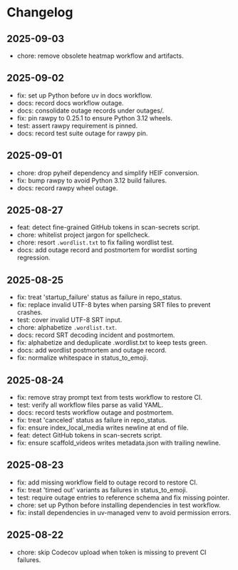# Changelog

## 2025-09-03
- chore: remove obsolete heatmap workflow and artifacts.

## 2025-09-02
- fix: set up Python before uv in docs workflow.
- docs: record docs workflow outage.
- docs: consolidate outage records under outages/.
- fix: pin rawpy to 0.25.1 to ensure Python 3.12 wheels.
- test: assert rawpy requirement is pinned.
- docs: record test suite outage for rawpy pin.

## 2025-09-01
- chore: drop pyheif dependency and simplify HEIF conversion.
- fix: bump rawpy to avoid Python 3.12 build failures.
- docs: record rawpy wheel outage.

## 2025-08-27
- feat: detect fine-grained GitHub tokens in scan-secrets script.
- chore: whitelist project jargon for spellcheck.
- chore: resort `.wordlist.txt` to fix failing wordlist test.
- docs: add outage record and postmortem for wordlist sorting regression.

## 2025-08-25
- fix: treat 'startup_failure' status as failure in repo_status.
- fix: replace invalid UTF-8 bytes when parsing SRT files to prevent crashes.
- test: cover invalid UTF-8 SRT input.
- chore: alphabetize `.wordlist.txt`.
- docs: record SRT decoding incident and postmortem.
- fix: alphabetize and deduplicate .wordlist.txt to keep tests green.
- docs: add wordlist postmortem and outage record.
- fix: normalize whitespace in status_to_emoji.

## 2025-08-24
- fix: remove stray prompt text from tests workflow to restore CI.
- test: verify all workflow files parse as valid YAML.
- docs: record tests workflow outage and postmortem.
- fix: treat 'canceled' status as failure in repo_status.
- fix: ensure index_local_media writes newline at end of file.
- feat: detect GitHub tokens in scan-secrets script.
- fix: ensure scaffold_videos writes metadata.json with trailing newline.

## 2025-08-23
- fix: add missing workflow field to outage record to restore CI.
- fix: treat 'timed out' variants as failures in status_to_emoji.
- test: require outage entries to reference schema and fix missing pointer.
- chore: set up Python before installing dependencies in test workflow.
- fix: install dependencies in uv-managed venv to avoid permission errors.

## 2025-08-22
- chore: skip Codecov upload when token is missing to prevent CI failures.
